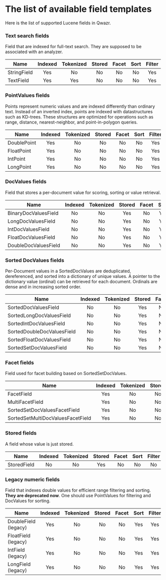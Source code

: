 # The list of available field templates

Here is the list of supported Lucene fields in Qwazr.

### Text search fields

Field that are indexed for full-text search. They are supposed to be associated with an analyzer.

Name                              |Indexed|Tokenized|Stored|Facet|Sort |Filter
----------------------------------|:-----:|:-------:|:----:|:---:|:---:|:----:
StringField                       | Yes   | No      | No   | No  | No  | Yes
TextField                         | Yes   | Yes     | No   | No  | No  | Yes

### PointValues fields

Points represent numeric values and are indexed differently than ordinary text.
Instead of an inverted index, points are indexed with datastructures such as KD-trees.
These structures are optimized for operations such as range, distance, nearest-neighbor,
and point-in-polygon queries.

Name                              |Indexed|Tokenized|Stored|Facet|Sort |Filter
----------------------------------|:-----:|:-------:|:----:|:---:|:---:|:----:
DoublePoint                       | Yes   | No      | No   | No  | No  | Yes
FloatPoint                        | Yes   | No      | No   | No  | No  | Yes
IntPoint                          | Yes   | No      | No   | No  | No  | Yes
LongPoint                         | Yes   | No      | No   | No  | No  | Yes

### DocValues fields

Field that stores a per-document value for scoring, sorting or value retrieval.

Name                              |Indexed|Tokenized|Stored|Facet|Sort |Filter
----------------------------------|:-----:|:-------:|:----:|:---:|:---:|:----:
BinaryDocValuesField              | No    | No      | Yes  | No  | Yes | No
LongDocValuesField                | No    | No      | Yes  | No  | Yes | No
IntDocValuesField                 | No    | No      | Yes  | No  | Yes | No
FloatDocValuesField               | No    | No      | Yes  | No  | Yes | No
DoubleDocValuesField              | No    | No      | Yes  | No  | Yes | No

### Sorted DocValues fields

Per-Document values in a SortedDocValues are deduplicated, dereferenced, and sorted into a dictionary of unique values.
A pointer to the dictionary value (ordinal) can be retrieved for each document.
Ordinals are dense and in increasing sorted order.

Name                              |Indexed|Tokenized|Stored|Facet|Sort |Filter
----------------------------------|:-----:|:-------:|:----:|:---:|:---:|:----:
SortedDocValuesField              | No    | No      | Yes  | No  | Yes | No
SortedLongDocValuesField          | No    | No      | Yes  | No  | Yes | No
SortedIntDocValuesField           | No    | No      | Yes  | No  | Yes | No
SortedDoubleDocValuesField        | No    | No      | Yes  | No  | Yes | No
SortedFloatDocValuesField         | No    | No      | Yes  | No  | Yes | No
SortedSetDocValuesField           | No    | No      | Yes  | No  | Yes | No

### Facet fields 

Field used for facet building based on SortedSetDocValues.

Name                              |Indexed|Tokenized|Stored|Facet|Sort |Filter
----------------------------------|:-----:|:-------:|:----:|:---:|:---:|:----:
FacetField                        | Yes   | No      | No   | Yes | No  | Yes
MultiFacetField                   | Yes   | No      | No   | Yes | No  | Yes
SortedSetDocValuesFacetField      | Yes   | No      | No   | Yes | No  | Yes
SortedSetMultiDocValuesFacetField | Yes   | No      | No   | Yes | No  | Yes

### Stored fields

A field whose value is just stored.

Name                              |Indexed|Tokenized|Stored|Facet|Sort |Filter
----------------------------------|:-----:|:-------:|:----:|:---:|:---:|:----:
StoredField                       | No    | No      | Yes  | No  | No  | No


### Legacy numeric fields

Field that indexes double values for efficient range filtering and sorting.
**They are deprecated now**.
One should use PointValues for filtering and DocValues for sorting.

Name                              |Indexed|Tokenized|Stored|Facet|Sort |Filter
----------------------------------|:-----:|:-------:|:----:|:---:|:---:|:----:
DoubleField (legacy)              | Yes   | No      | No   | No  | Yes | Yes
FloatField (legacy)               | Yes   | No      | No   | No  | Yes | Yes
IntField (legacy)                 | Yes   | No      | No   | No  | Yes | Yes
LongField (legacy)                | Yes   | No      | No   | No  | Yes | Yes